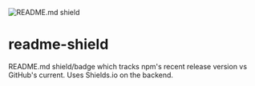![README.md shield](http://shield.june07.com:3001/shields/june07/readme-shield)

# readme-shield
README.md shield/badge which tracks npm's recent release version vs GitHub's current.  Uses Shields.io on the backend.
